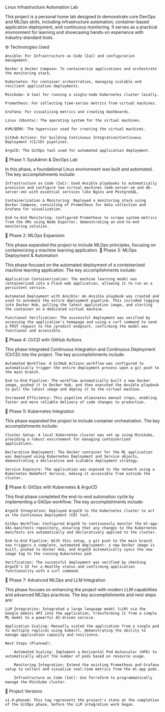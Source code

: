 Linux Infrastructure Automation Lab

This project is a personal home lab designed to demonstrate core DevOps and MLOps skills, including infrastructure automation, container-based application deployment, and continuous monitoring. It serves as a practical environment for learning and showcasing hands-on experience with industry-standard tools.

⚙️ Technologies Used

    Ansible: For Infrastructure as Code (IaC) and configuration management.

    Docker & Docker Compose: To containerize applications and orchestrate the monitoring stack.

    Kubernetes: For container orchestration, managing scalable and resilient application deployments.

    Minikube: A tool for running a single-node Kubernetes cluster locally.

    Prometheus: For collecting time-series metrics from virtual machines.

    Grafana: For visualizing metrics and creating dashboards.

    Linux (Ubuntu): The operating system for the virtual machines.

    KVM/QEMU: The hypervisor used for creating the virtual machines.

    GitHub Actions: For building Continuous Integration/Continuous Deployment (CI/CD) pipelines.

    ArgoCD: The GitOps tool used for automated application deployment.

🚀 Phase 1: SysAdmin & DevOps Lab

In this phase, a foundational Linux environment was built and automated. The key accomplishments include:

    Infrastructure as Code (IaC): Used Ansible playbooks to automatically provision and configure two virtual machines (web-server-vm and db-server-vm) with essential services like Nginx and PostgreSQL.

    Containerization & Monitoring: Deployed a monitoring stack using Docker Compose, consisting of Prometheus for data collection and Grafana for visualization.

    End-to-End Monitoring: Configured Prometheus to scrape system metrics from the VMs using Node Exporter, demonstrating an end-to-end monitoring solution.

🚀 Phase 2: MLOps Expansion

This phase expanded the project to include MLOps principles, focusing on containerizing a machine learning application.
🚀 Phase 3: MLOps Deployment & Automation

This phase focused on the automated deployment of a containerized machine learning application. The key accomplishments include:

    Application Containerization: The machine learning model was containerized into a Flask web application, allowing it to run as a persistent service.

    Automated Deployment with Ansible: An Ansible playbook was created and used to automate the entire deployment pipeline. This included logging into Docker Hub, pulling the latest application image, and starting the container on a dedicated virtual machine.

    Functional Verification: The successful deployment was verified by accessing the application's homepage and using a curl command to send a POST request to the /predict endpoint, confirming the model was functional and accessible.

🚀 Phase 4: CI/CD with GitHub Actions

This phase integrated Continuous Integration and Continuous Deployment (CI/CD) into the project. The key accomplishments include:

    Automated Workflow: A GitHub Actions workflow was configured to automatically trigger the entire deployment process upon a git push to the main branch.

    End-to-End Pipeline: The workflow automatically built a new Docker image, pushed it to Docker Hub, and then executed the Ansible playbook to pull the latest image and deploy it to the virtual machine.

    Increased Efficiency: This pipeline eliminates manual steps, enabling faster and more reliable delivery of code changes to production.

🚀 Phase 5: Kubernetes Integration

This phase expanded the project to include container orchestration. The key accomplishments include:

    Cluster Setup: A local Kubernetes cluster was set up using Minikube, providing a robust environment for managing containerized applications.

    Declarative Deployment: The Docker container for the ML application was deployed using Kubernetes Deployment and Service objects, demonstrating a declarative and scalable deployment strategy.

    Service Exposure: The application was exposed to the network using a Kubernetes NodePort Service, making it accessible from outside the cluster.

🚀 Phase 6: GitOps with Kubernetes & ArgoCD

This final phase completed the end-to-end automation cycle by implementing a GitOps workflow. The key accomplishments include:

    ArgoCD Integration: Deployed ArgoCD to the Kubernetes cluster to act as the Continuous Deployment (CD) tool.

    GitOps Workflow: Configured ArgoCD to continuously monitor the ml-app-k8s-manifests repository, ensuring that any changes to the Kubernetes manifests are automatically and declaratively applied to the cluster.

    End-to-End Pipeline: With this setup, a git push to the main branch now triggers a complete, automated deployment: a new Docker image is built, pushed to Docker Hub, and ArgoCD automatically syncs the new image tag to the running Kubernetes pod.

    Verification: The successful deployment was verified by checking ArgoCD's UI for a Healthy status and confirming application functionality with a curl command.

🚀 Phase 7: Advanced MLOps and LLM Integration

This phase focuses on enhancing the project with modern LLM capabilities and advanced MLOps practices. The key accomplishments and next steps are:

    LLM Integration: Integrated a large language model (LLM) via the Google Gemini API into the application, transforming it from a simple ML model to a powerful AI-driven service.

    Application Scaling: Manually scaled the application from a single pod to multiple replicas using kubectl, demonstrating the ability to manage application capacity and resilience.

    Next Steps (Planned):

        Automated Scaling: Implement a Horizontal Pod Autoscaler (HPA) to automatically adjust the number of pods based on resource usage.

        Monitoring Integration: Extend the existing Prometheus and Grafana setup to collect and visualize real-time metrics from the ml-app pods.

        Infrastructure as Code (IaC): Use Terraform to programmatically manage the Minikube cluster.

🔖 Project Versions

    v1.0-phase6: This tag represents the project's state at the completion of the GitOps phase, before the LLM integration work began.